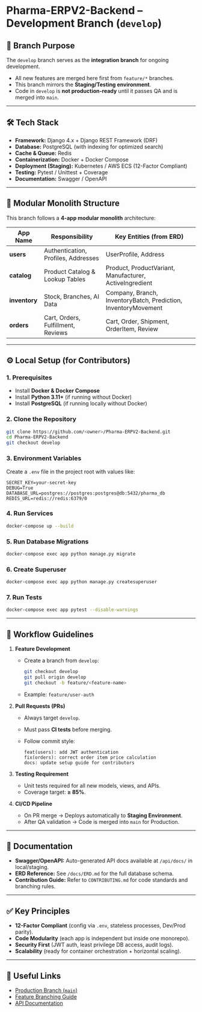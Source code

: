 # Pharma-ERPV2-Backend – Development Branch (`develop`)

## 📌 Branch Purpose

The `develop` branch serves as the **integration branch** for ongoing development.

* All new features are merged here first from `feature/*` branches.
* This branch mirrors the **Staging/Testing environment**.
* Code in `develop` is **not production-ready** until it passes QA and is merged into `main`.

---

## 🛠️ Tech Stack

* **Framework:** Django 4.x + Django REST Framework (DRF)
* **Database:** PostgreSQL (with indexing for optimized search)
* **Cache & Queue:** Redis
* **Containerization:** Docker + Docker Compose
* **Deployment (Staging):** Kubernetes / AWS ECS (12-Factor Compliant)
* **Testing:** Pytest / Unittest + Coverage
* **Documentation:** Swagger / OpenAPI

---

## 📂 Modular Monolith Structure

This branch follows a **4-app modular monolith** architecture:

| App Name      | Responsibility                      | Key Entities (from ERD)                                        |
| ------------- | ----------------------------------- | -------------------------------------------------------------- |
| **users**     | Authentication, Profiles, Addresses | UserProfile, Address                                           |
| **catalog**   | Product Catalog & Lookup Tables     | Product, ProductVariant, Manufacturer, ActiveIngredient        |
| **inventory** | Stock, Branches, AI Data            | Company, Branch, InventoryBatch, Prediction, InventoryMovement |
| **orders**    | Cart, Orders, Fulfillment, Reviews  | Cart, Order, Shipment, OrderItem, Review                       |

---

## ⚙️ Local Setup (for Contributors)

### 1. Prerequisites

* Install **Docker & Docker Compose**
* Install **Python 3.11+** (if running without Docker)
* Install **PostgreSQL** (if running locally without Docker)

### 2. Clone the Repository

```bash
git clone https://github.com/<owner>/Pharma-ERPV2-Backend.git
cd Pharma-ERPV2-Backend
git checkout develop
```

### 3. Environment Variables

Create a `.env` file in the project root with values like:

```
SECRET_KEY=your-secret-key
DEBUG=True
DATABASE_URL=postgres://postgres:postgres@db:5432/pharma_db
REDIS_URL=redis://redis:6379/0
```

### 4. Run Services

```bash
docker-compose up --build
```

### 5. Run Database Migrations

```bash
docker-compose exec app python manage.py migrate
```

### 6. Create Superuser

```bash
docker-compose exec app python manage.py createsuperuser
```

### 7. Run Tests

```bash
docker-compose exec app pytest --disable-warnings
```

---

## 🚀 Workflow Guidelines

1. **Feature Development**

   * Create a branch from `develop`:

     ```bash
     git checkout develop
     git pull origin develop
     git checkout -b feature/<feature-name>
     ```
   * Example: `feature/user-auth`

2. **Pull Requests (PRs)**

   * Always target `develop`.
   * Must pass **CI tests** before merging.
   * Follow commit style:

     ```
     feat(users): add JWT authentication
     fix(orders): correct order item price calculation
     docs: update setup guide for contributors
     ```

3. **Testing Requirement**

   * Unit tests required for all new models, views, and APIs.
   * Coverage target: **≥ 85%**.

4. **CI/CD Pipeline**

   * On PR merge → Deploys automatically to **Staging Environment**.
   * After QA validation → Code is merged into `main` for Production.

---

## 📖 Documentation

* **Swagger/OpenAPI:** Auto-generated API docs available at `/api/docs/` in local/staging.
* **ERD Reference:** See `/docs/ERD.md` for the full database schema.
* **Contribution Guide:** Refer to `CONTRIBUTING.md` for code standards and branching rules.

---

## ✅ Key Principles

* **12-Factor Compliant** (config via `.env`, stateless processes, Dev/Prod parity).
* **Code Modularity** (each app is independent but inside one monorepo).
* **Security First** (JWT auth, least privilege DB access, audit logs).
* **Scalability** (ready for container orchestration + horizontal scaling).

---

## 🔗 Useful Links

* [Production Branch (`main`)](../main/README.md)
* [Feature Branching Guide](./CONTRIBUTING.md)
* [API Documentation](./docs/api.md)
